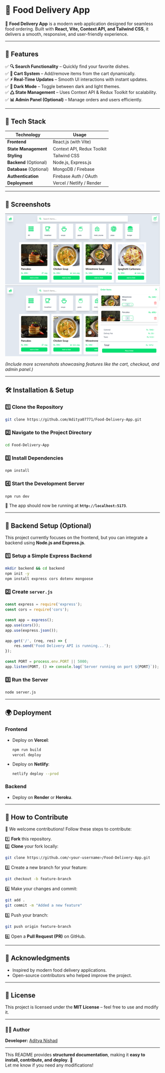 # 🍔 Food Delivery App

🚀 **Food Delivery App** is a modern web application designed for seamless food ordering. Built with **React, Vite, Context API, and Tailwind CSS**, it delivers a smooth, responsive, and user-friendly experience.

---

## 🌟 Features

✅ **🔍 Search Functionality** – Quickly find your favorite dishes.  
✅ **🛂 Cart System** – Add/remove items from the cart dynamically.  
✅ **⚡ Real-Time Updates** – Smooth UI interactions with instant updates.  
✅ **🌙 Dark Mode** – Toggle between dark and light themes.  
✅ **🛆 State Management** – Uses Context API & Redux Toolkit for scalability.  
✅ **📊 Admin Panel (Optional)** – Manage orders and users efficiently.  

---

## 🚀 Tech Stack

| **Technology**    | **Usage** |
|-------------------|----------|
| **Frontend**      | React.js (with Vite) |
| **State Management** | Context API, Redux Toolkit |
| **Styling**       | Tailwind CSS |
| **Backend** (Optional) | Node.js, Express.js |
| **Database** (Optional) | MongoDB / Firebase |
| **Authentication** | Firebase Auth / OAuth |
| **Deployment**    | Vercel / Netlify / Render |

---

## 📸 Screenshots

![Homepage](./screenshots/food-delivery-app-homepage.png)  
![Analytics Chart](./screenshots/food-delivery-chart.png)  

*(Include more screenshots showcasing features like the cart, checkout, and admin panel.)*

---

## 🛠️ Installation & Setup

### **1️⃣ Clone the Repository**
```sh
git clone https://github.com/Aditya07771/Food-Delivery-App.git
```

### **2️⃣ Navigate to the Project Directory**
```sh
cd Food-Delivery-App
```

### **3️⃣ Install Dependencies**
```sh
npm install
```

### **4️⃣ Start the Development Server**
```sh
npm run dev
```

🔗 The app should now be running at **`http://localhost:5173`**.

---

## 🚀 Backend Setup (Optional)
This project currently focuses on the frontend, but you can integrate a backend using **Node.js and Express.js**.

### **1️⃣ Setup a Simple Express Backend**
```sh
mkdir backend && cd backend
npm init -y
npm install express cors dotenv mongoose
```

### **2️⃣ Create `server.js`**
```js
const express = require('express');
const cors = require('cors');

const app = express();
app.use(cors());
app.use(express.json());

app.get('/', (req, res) => {
    res.send('Food Delivery API is running...');
});

const PORT = process.env.PORT || 5000;
app.listen(PORT, () => console.log(`Server running on port ${PORT}`));
```

### **3️⃣ Run the Server**
```sh
node server.js
```

---

## 🌍 Deployment

### **Frontend**
- Deploy on **Vercel**:  
  ```sh
  npm run build
  vercel deploy
  ```
- Deploy on **Netlify**:  
  ```sh
  netlify deploy --prod
  ```

### **Backend**
- Deploy on **Render** or **Heroku**.

---

## 🎯 How to Contribute

👥 We welcome contributions! Follow these steps to contribute:

1️⃣ **Fork** this repository.  
2️⃣ **Clone** your fork locally:
   ```sh
   git clone https://github.com/<your-username>/Food-Delivery-App.git
   ```
3️⃣ Create a new branch for your feature:
   ```sh
   git checkout -b feature-branch
   ```
4️⃣ Make your changes and commit:
   ```sh
   git add .
   git commit -m "Added a new feature"
   ```
5️⃣ Push your branch:
   ```sh
   git push origin feature-branch
   ```
6️⃣ Open a **Pull Request (PR)** on GitHub.

---

## 🌟 Acknowledgments
- Inspired by modern food delivery applications.
- Open-source contributors who helped improve the project.

---

## 🌟 License

This project is licensed under the **MIT License** – feel free to use and modify it.

---

### **👨‍💻 Author**
**Developer:** [Aditya Nishad](https://github.com/Aditya07771)  

---

This README provides **structured documentation**, making it **easy to install, contribute, and deploy**. 🚀  
Let me know if you need any modifications!
